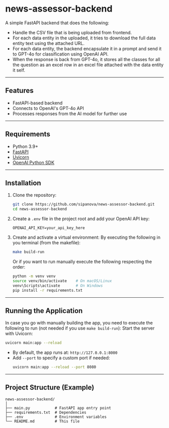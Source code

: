 # news-assessor-backend

A simple FastAPI backend that does the following:
- Handle the CSV file that is being uploaded from frontend.
- For each data entity in the uploaded, it tries to download the full data entity text using the attached URL.
- For each data entity, the backend encapsulate it in a prompt and send it to GPT-4o for classification using OpenAI API.
- When the response is back from GPT-4o, it stores all the classes for all the question as an excel row in an excel file attached with the data entity it self.

---

## Features
- FastAPI-based backend
- Connects to OpenAI's GPT-4o API
- Processes responses from the AI model for further use

---

## Requirements
- Python 3.9+
- [FastAPI](https://fastapi.tiangolo.com/)
- [Uvicorn](https://www.uvicorn.org/)
- [OpenAI Python SDK](https://github.com/openai/openai-python)

---

## Installation

1. Clone the repository:
   ```bash
   git clone https://github.com/sipanova/news-assessor-backend.git
   cd news-assessor-backend
   ```
2. Create a `.env` file in the project root and add your OpenAI API key:
   ```
   OPENAI_API_KEY=your_api_key_here
   ```
3. Create and activate a virtual environment:
   By executing the following in you terminal (from the makefile):
   ```bash
   make build-run
   ```
   Or if you want to run manually execute the following respecting the order:
   ```bash
   python -m venv venv
   source venv/bin/activate    # On macOS/Linux
   venv\Scripts\activate       # On Windows
   pip install -r requirements.txt
   ```

---

## Running the Application
In case you go with manually building the app, you need to execute the following to run (not needed if you use ```make build-run```):
Start the server with Uvicorn:

```bash
uvicorn main:app --reload
```

- By default, the app runs at: `http://127.0.0.1:8000`
- Add `--port` to specify a custom port if needed:
  ```bash
  uvicorn main:app --reload --port 8080
  ```
---

## Project Structure (Example)

```
news-assessor-backend/
│
├── main.py           # FastAPI app entry point
├── requirements.txt  # Dependencies
├── .env              # Environment variables
└── README.md         # This file
```

